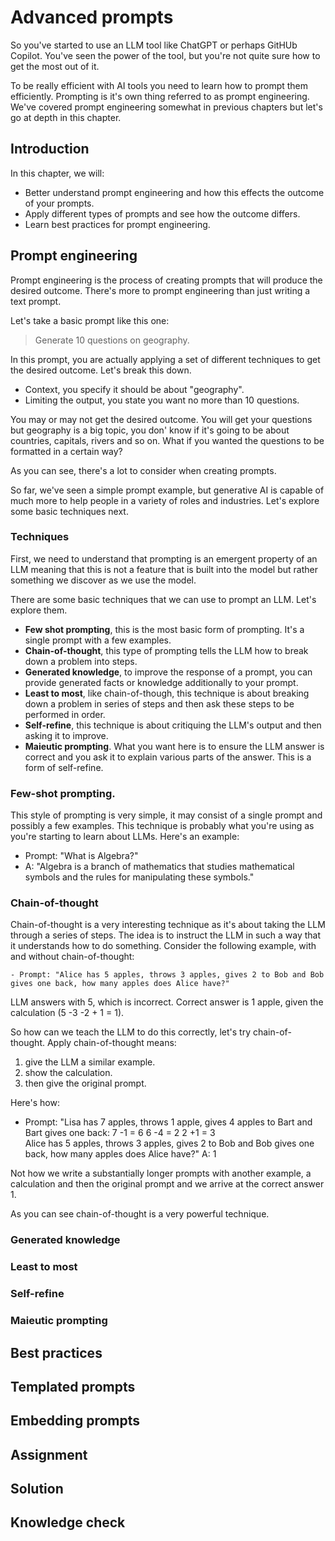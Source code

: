 # Advanced prompts

So you've started to use an LLM tool like ChatGPT or perhaps GitHUb Copilot. You've seen the power of the tool, but you're not quite sure how to get the most out of it.

To be really efficient with AI tools you need to learn how to prompt them efficiently. Prompting is it's own thing referred to as prompt engineering. We've covered prompt engineering somewhat in previous chapters but let's go at depth in this chapter.

## Introduction

In this chapter, we will:

- Better understand prompt engineering and how this effects the outcome of your prompts.
- Apply different types of prompts and see how the outcome differs.
- Learn best practices for prompt engineering.

## Prompt engineering

Prompt engineering is the process of creating prompts that will produce the desired outcome. There's more to prompt engineering than just writing a text prompt. 

Let's take a basic prompt like this one:

> Generate 10 questions on geography.

In this prompt, you are actually applying a set of different techniques to get the desired outcome. Let's break this down.

- Context, you specify it should be about "geography".
- Limiting the output, you state you want no more than 10 questions.

You may or may not get the desired outcome. You will get your questions but geography is a big topic, you don' know if it's going to be about countries, capitals, rivers and so on. What if you wanted the questions to be formatted in a certain way? 

As you can see, there's a lot to consider when creating prompts.

So far, we've seen a simple prompt example, but generative AI is capable of much more to help people in a variety of roles and industries. Let's explore some basic techniques next.

### Techniques 

First, we need to understand that prompting is an emergent property of an LLM meaning that this is not a feature that is built into the model but rather something we discover as we use the model.

There are some basic techniques that we can use to prompt an LLM. Let's explore them.

- **Few shot prompting**, this is the most basic form of prompting. It's a single prompt with a few examples.
- **Chain-of-thought**, this type of prompting tells the LLM how to break down a problem into steps.
- **Generated knowledge**, to improve the response of a prompt, you can provide generated facts or knowledge additionally to your prompt.
- **Least to most**, like chain-of-though, this technique is about breaking down a problem in series of steps and then ask these steps to be performed in order.
- **Self-refine**, this technique is about critiquing the LLM's output and then asking it to improve.
- **Maieutic prompting**. What you want here is to ensure the LLM answer is correct and you ask it to explain various parts of the answer. This is a form of self-refine.

### Few-shot prompting. 

This style of prompting is very simple, it may consist of a single prompt and possibly a few examples. This technique is probably what you're using as you're starting to learn about LLMs. Here's an example:

- Prompt: "What is Algebra?"
- A: "Algebra is a branch of mathematics that studies mathematical symbols and the rules for manipulating these symbols."

### Chain-of-thought

Chain-of-thought is a very interesting technique as it's about taking the LLM through a series of steps. The idea is to instruct the LLM in such a way that it understands how to do something. Consider the following example, with and without chain-of-thought:

    - Prompt: "Alice has 5 apples, throws 3 apples, gives 2 to Bob and Bob gives one back, how many apples does Alice have?"
    
LLM answers with 5, which is incorrect. Correct answer is 1 apple, given the calculation (5 -3 -2 + 1 = 1). 

So how can we teach the LLM to do this correctly, let's try chain-of-thought. Apply chain-of-thought means: 

1. give the LLM a similar example. 
1. show the calculation.
1. then give the original prompt.

Here's how:

- Prompt: "Lisa has 7 apples, throws 1 apple, gives 4 apples to Bart and Bart gives one back:
  7 -1 = 6
  6 -4 = 2
  2 +1 = 3  
  Alice has 5 apples, throws 3 apples, gives 2 to Bob and Bob gives one back, how many apples does Alice have?"
  A: 1

Not how we write a substantially longer prompts with another example, a calculation and then the original prompt and we arrive at the correct answer 1.  

As you can see chain-of-thought is a very powerful technique.

### Generated knowledge

### Least to most
### Self-refine
### Maieutic prompting

## Best practices

## Templated prompts

## Embedding prompts

## Assignment

## Solution

## Knowledge check